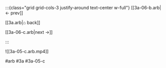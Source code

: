 :::{class="grid grid-cols-3 justify-around text-center w-full"}
[[3a-06-b.arb|← prev]]

[[3a.arb|⌂ back]]

[[3a-06-c.arb|next →]]

:::

![[3a-05-c.arb.mp4]]

#arb #3a #3a-05-c

